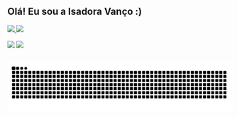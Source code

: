 ## Olá! Eu sou a Isadora Vanço :)

<div style="display: inline_block">
  <a href="https://github.com/isadora-vanco">
  <img height="170em" src="https://github-readme-stats.vercel.app/api?username=isadora-vanco&show_icons=true&theme=vue-dark&include_all_commits=true&count_private=true"/>
  <img height="170em" src="https://github-readme-stats.vercel.app/api/top-langs/?username=isadora-vanco&layout=compact&theme=vue-dark"/>
</div>
<div style="display: inline_block"><br>
  <a href = "mailto:isadoravanco@gmail.com"><img src="https://img.shields.io/badge/-Gmail-%23333?style=for-the-badge&logo=gmail&logoColor=white" target="_blank"></a>
  <a href="https://instagram.com/isadora_vanco" target="_blank"><img src="https://img.shields.io/badge/-Instagram-%23E4405F?style=for-the-badge&logo=instagram&logoColor=white" target="_blank"></a>
</div>
  
  ## 
  
<div>
  
  ![Snake animation](https://github.com/isadora-vanco/isadora-vanco/blob/output/github-contribution-grid-snake.svg)
  
</div>
